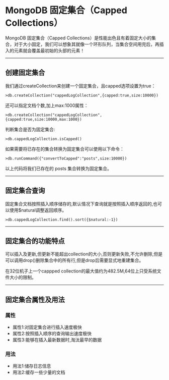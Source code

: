 # MongoDB 固定集合（Capped Collections）

MongoDB 固定集合（Capped Collections）是性能出色且有着固定大小的集合，对于大小固定，我们可以想象其就像一个环形队列，当集合空间用完后，再插入的元素就会覆盖最初始的头部的元素！

------

## 创建固定集合

我们通过createCollection来创建一个固定集合，且capped选项设置为true：

```
>db.createCollection("cappedLogCollection",{capped:true,size:10000})
```

还可以指定文档个数,加上max:1000属性：

```
>db.createCollection("cappedLogCollection",{capped:true,size:10000,max:1000})
```

判断集合是否为固定集合:

```
>db.cappedLogCollection.isCapped()
```

如果需要将已存在的集合转换为固定集合可以使用以下命令：

```
>db.runCommand({"convertToCapped":"posts",size:10000})
```

以上代码将我们已存在的 posts 集合转换为固定集合。

------

## 固定集合查询

固定集合文档按照插入顺序储存的,默认情况下查询就是按照插入顺序返回的,也可以使用$natural调整返回顺序。

```
>db.cappedLogCollection.find().sort({$natural:-1})
```

------

## 固定集合的功能特点

可以插入及更新,但更新不能超出collection的大小,否则更新失败,不允许删除,但是可以调用drop()删除集合中的所有行,但是drop后需要显式地重建集合。

在32位机子上一个cappped collection的最大值约为482.5M,64位上只受系统文件大小的限制。

------

## 固定集合属性及用法

### 属性

- 属性1:对固定集合进行插入速度极快
- 属性2:按照插入顺序的查询输出速度极快
- 属性3:能够在插入最新数据时,淘汰最早的数据

### 用法

- 用法1:储存日志信息
- 用法2:缓存一些少量的文档